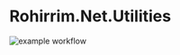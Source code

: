 # Rohirrim.Net.Utilities

![example workflow](https://github.com/cjamesrohan/Rohirrim.Net.Utilities/actions/workflows/main.yml/badge.svg)
